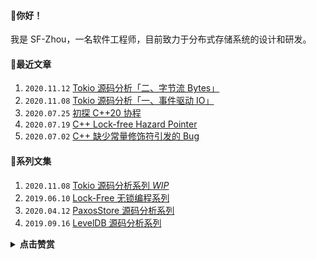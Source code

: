 #### 👋你好！
我是 SF-Zhou，一名软件工程师，目前致力于分布式存储系统的设计和研发。

#### 📝最近文章
1. `2020.11.12` [Tokio 源码分析「二、字节流 Bytes」](https://sf-zhou.github.io/tokio/tokio_02_bytes.html)
1. `2020.11.08` [Tokio 源码分析「一、事件驱动 IO」](https://sf-zhou.github.io/tokio/tokio_01_mio.html)
1. `2020.07.25` [初探 C++20 协程](https://sf-zhou.github.io/coroutine/cpp_20_coroutines.html)
1. `2020.07.19` [C++ Lock-free Hazard Pointer](https://sf-zhou.github.io/programming/hazard_pointer.html)
1. `2020.07.02` [C++ 缺少常量修饰符引发的 Bug](https://sf-zhou.github.io/programming/cpp_string_copy_on_write.html)

#### 📘系列文集
1. `2020.11.08` [Tokio 源码分析系列 *WIP*](https://sf-zhou.github.io/#/Tokio)
1. `2019.06.10` [Lock-Free 无锁编程系列](https://sf-zhou.github.io/#/Lock-Free)
1. `2020.04.12` [PaxosStore 源码分析系列](https://sf-zhou.github.io/#/Paxos)
1. `2019.09.16` [LevelDB 源码分析系列](https://sf-zhou.github.io/#/LevelDB)

<details><summary><b>点击赞赏</b></summary>
<img src="https://sf-zhou.github.io/images/7a47ef557efa4f3cf3068a6c758c7d4c.jpg" alt="微信赞赏" width="384">
<p>微信订阅号，更新稳定版博文，欢迎关注</p>
<img src="https://sf-zhou.github.io/images/7f75649aa5186dfbf98ba231dbe1ad06.png" alt="微信订阅号" width="384">
</details>
